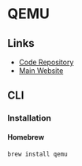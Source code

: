 # QEMU

## Links

- [Code Repository](https://github.com/qemu/qemu)
- [Main Website](https://qemu.org/)

## CLI

### Installation

#### Homebrew

```sh
brew install qemu
```
